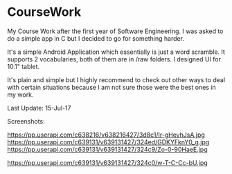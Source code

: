 # CourseWork

My Course Work after the first year of Software Engineering. I was asked to do a simple app in C but I decided to go for something harder.

It's a simple Android Application which essentially is just a word scramble.
It supports 2 vocabularies, both of them are in /raw folders.
I designed UI for 10.1" tablet.

It's plain and simple but I highly recommend to check out other ways to deal with certain situations because 
I am not sure those were the best ones in my work.

Last Update: 15-Jul-17

Screenshots:

https://pp.userapi.com/c638216/v638216427/3d8c1/Ir-gHevhJsA.jpg
https://pp.userapi.com/c639131/v639131427/324ed/GDKYFknY0_g.jpg
https://pp.userapi.com/c639131/v639131427/324c9/Zo-0-90HaeE.jpg

https://pp.userapi.com/c639131/v639131427/324c0/w-T-C-Cc-bU.jpg

